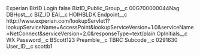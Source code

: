 <?xml version="1.0" encoding="UTF-8"?>
<CustomMetadata xmlns="http://soap.sforce.com/2006/04/metadata" xmlns:xsi="http://www.w3.org/2001/XMLSchema-instance" xmlns:xsd="http://www.w3.org/2001/XMLSchema">
    <label>Experian BizID Login</label>
    <protected>false</protected>
    <values>
        <field>BizID_Public_Group__c</field>
        <value xsi:type="xsd:string">00G700000044Nag</value>
    </values>
    <values>
        <field>DBHost__c</field>
        <value xsi:type="xsd:string">BIZ_ID</value>
    </values>
    <values>
        <field>EAI__c</field>
        <value xsi:type="xsd:string">HOIHBLDK</value>
    </values>
    <values>
        <field>Endpoint__c</field>
        <value xsi:type="xsd:string">http://www.experian.com/lookupServlet1?lookupServiceName=AccessPoint&amp;lookupServiceVersion=1.0&amp;serviceName=NetConnect&amp;serviceVersion=2.0&amp;responseType=text/plain</value>
    </values>
    <values>
        <field>OpInitials__c</field>
        <value xsi:type="xsd:string">WX</value>
    </values>
    <values>
        <field>Password__c</field>
        <value xsi:type="xsd:string">BScott123</value>
    </values>
    <values>
        <field>Preamble__c</field>
        <value xsi:type="xsd:string">TBRC</value>
    </values>
    <values>
        <field>Subcode__c</field>
        <value xsi:type="xsd:string">0291630</value>
    </values>
    <values>
        <field>User_ID__c</field>
        <value xsi:type="xsd:string">scottb1</value>
    </values>
</CustomMetadata>
